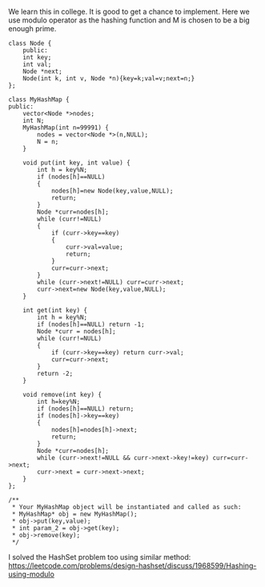 We learn this in college. It is good to get a chance to implement.
Here we use modulo operator as the hashing function and M is chosen to be a big enough prime.
```
class Node {
    public:
    int key;
    int val;
    Node *next;
    Node(int k, int v, Node *n){key=k;val=v;next=n;}
};

class MyHashMap {
public:
    vector<Node *>nodes;
    int N;
    MyHashMap(int n=99991) {
        nodes = vector<Node *>(n,NULL);
        N = n;        
    }
    
    void put(int key, int value) {
        int h = key%N;
        if (nodes[h]==NULL)
        {
            nodes[h]=new Node(key,value,NULL);
            return;
        }
        Node *curr=nodes[h];
        while (curr!=NULL)
        {
            if (curr->key==key)
            {
                curr->val=value;
                return;
            }
            curr=curr->next;
        }
        while (curr->next!=NULL) curr=curr->next;
        curr->next=new Node(key,value,NULL);
    }
    
    int get(int key) {
        int h = key%N;
        if (nodes[h]==NULL) return -1;
        Node *curr = nodes[h];
        while (curr!=NULL)
        {
            if (curr->key==key) return curr->val;
            curr=curr->next;
        }
        return -2;
    }
    
    void remove(int key) {
        int h=key%N;
        if (nodes[h]==NULL) return;
        if (nodes[h]->key==key) 
        {
            nodes[h]=nodes[h]->next;
            return;
        }
        Node *curr=nodes[h];
        while (curr->next!=NULL && curr->next->key!=key) curr=curr->next;
        curr->next = curr->next->next;        
    }
};

/**
 * Your MyHashMap object will be instantiated and called as such:
 * MyHashMap* obj = new MyHashMap();
 * obj->put(key,value);
 * int param_2 = obj->get(key);
 * obj->remove(key);
 */
```

I solved the HashSet problem too using similar method: <https://leetcode.com/problems/design-hashset/discuss/1968599/Hashing-using-modulo>